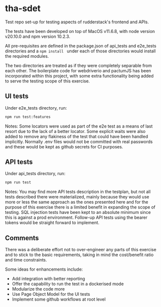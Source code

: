 # tha-sdet

Test repo set-up for testing aspects of rudderstack's frontend and APIs. 

The tests have been developed on top of MacOS v11.6.8, with node version v20.10.0 and npm version 10.2.3. 

All pre-requisites are defined in the package.json of api_tests and e2e_tests directories and a  `npm install ` 
under each of those directories would install the required modules. 

The two directories are treated as if they were completely separable from each other. 
The boilerplate code for webdriverio and pactumJS has been incorporated within this project, with some 
extra functionality being added to serve the testing scope of this exercise.  

## UI tests

Under e2e_tests directory, run: 

```sh
npm run test:features
```

Notes: Some locators were used as part of the e2e test as a means of last resort due to the lack of a better locator. 
Some explicit waits were also added to remove any flakiness of the test that could have been handled implicitly. 
Normally .env files would not be committed with real passwords and these would be kept as github secrets for CI purposes.

## API tests 

Under api_tests directory, run: 

```sh
npm run test
```

Notes: You may find more API tests description in the testplan, but not all tests described there were materialized, 
mainly because they would use more or less the same approach as the ones presented here and for the purpose of this 
exercise there is a limited benefit in expanding the scope of testing. SQL injection tests have been kept to an 
absolute minimum since this is against a prod environment. Follow-up API tests using the bearer tokens would be straight 
forward to implement. 


## Comments

There was a deliberate effort not to over-engineer any parts of this exercise and to stick to the basic requirements, 
taking in mind the cost/benefit ratio and time constraints. 

Some ideas for enhancements include: 

- Add integration with better reporting
- Offer the capability to run the test in a dockerised mode
- Modularize the code more
- Use Page Object Model for the UI tests
- Implement some github workflows at root level 
